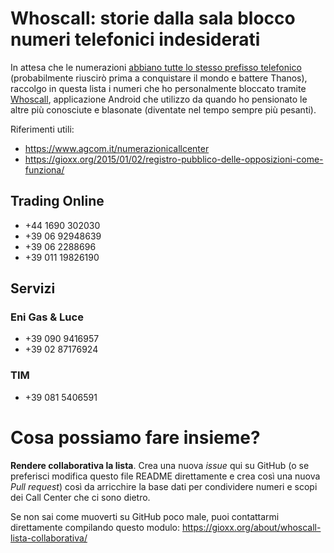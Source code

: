 # Whoscall: storie dalla sala blocco numeri telefonici indesiderati

In attesa che le numerazioni [abbiano tutte lo stesso prefisso telefonico](https://www.consumatori.it/telefonia/chiamate-indesiderate-legge-telemarketing-selvaggio/) (probabilmente riuscirò prima a conquistare il mondo e battere Thanos), raccolgo in questa lista i numeri che ho personalmente bloccato tramite [Whoscall](https://play.google.com/store/apps/details?id=gogolook.callgogolook2), applicazione Android che utilizzo da quando ho pensionato le altre più conosciute e blasonate (diventate nel tempo sempre più pesanti).

Riferimenti utili:

- https://www.agcom.it/numerazionicallcenter
- https://gioxx.org/2015/01/02/registro-pubblico-delle-opposizioni-come-funziona/

## Trading Online

- +44 1690 302030
- +39 06 92948639
- +39 06 2288696
- +39 011 19826190

## Servizi

### Eni Gas & Luce

- +39 090 9416957
- +39 02 87176924

### TIM

- +39 081 5406591



# Cosa possiamo fare insieme?

**Rendere collaborativa la lista**. Crea una nuova *issue* qui su GitHub (o se preferisci modifica questo file README direttamente e crea così una nuova *Pull request*) così da arricchire la base dati per condividere numeri e scopi dei Call Center che ci sono dietro.

Se non sai come muoverti su GitHub poco male, puoi contattarmi direttamente compilando questo modulo: https://gioxx.org/about/whoscall-lista-collaborativa/
